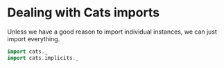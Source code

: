 # Dealing with Cats imports
Unless we have a good reason to import individual instances, we can just import everything.
```scala
import cats._
import cats.implicits._
```
